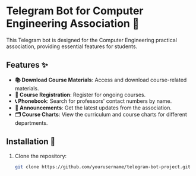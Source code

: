# Telegram Bot for Computer Engineering Association 🤖

This Telegram bot is designed for the Computer Engineering practical association, providing essential features for students.

## Features ✨
- **📚 Download Course Materials**: Access and download course-related materials.
- **📝 Course Registration**: Register for ongoing courses.
- **📞 Phonebook**: Search for professors' contact numbers by name.
- **📢 Announcements**: Get the latest updates from the association.
- **🗂️ Course Charts**: View the curriculum and course charts for different departments.

## Installation 🔧

1. Clone the repository:
   ```bash
   git clone https://github.com/yourusername/telegram-bot-project.git
